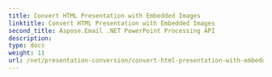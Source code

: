 ```yaml
---
title: Convert HTML Presentation with Embedded Images
linktitle: Convert HTML Presentation with Embedded Images
second_title: Aspose.Email .NET PowerPoint Processing API
description: 
type: docs
weight: 11
url: /net/presentation-conversion/convert-html-presentation-with-embedded-images/
---
```

